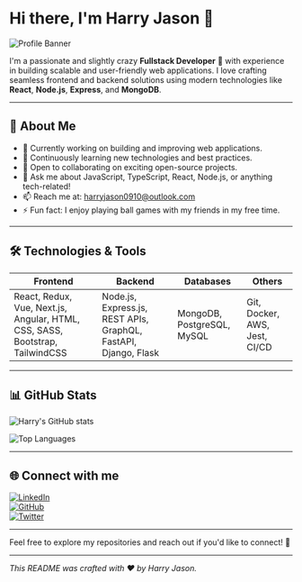 # Hi there, I'm Harry Jason 👋

![Profile Banner](https://user-images.githubusercontent.com/your-image-link/banner.png) <!-- Optional: add a banner image URL here -->

I'm a passionate and slightly crazy **Fullstack Developer** 🚀 with experience in building scalable and user-friendly web applications. I love crafting seamless frontend and backend solutions using modern technologies like **React**, **Node.js**, **Express**, and **MongoDB**.

---

## 🚀 About Me

- 🔭 Currently working on building and improving web applications.  
- 🌱 Continuously learning new technologies and best practices.  
- 👯 Open to collaborating on exciting open-source projects.  
- 💬 Ask me about JavaScript, TypeScript, React, Node.js, or anything tech-related!  
- 📫 Reach me at: [harryjason0910@outlook.com](mailto:harryjason0910@outlook.com)  
- ⚡ Fun fact: I enjoy playing ball games with my friends in my free time.

---

## 🛠️ Technologies & Tools

| Frontend | Backend | Databases | Others |
| -------- | ------- | --------- | ------ |
| React, Redux, Vue, Next.js, Angular, HTML, CSS, SASS, Bootstrap, TailwindCSS | Node.js, Express.js, REST APIs, GraphQL, FastAPI, Django, Flask | MongoDB, PostgreSQL, MySQL | Git, Docker, AWS, Jest, CI/CD |

---

## 📊 GitHub Stats

![Harry's GitHub stats](https://github-readme-stats.vercel.app/api?username=HarryJason&show_icons=true&theme=radical)  

![Top Languages](https://github-readme-stats.vercel.app/api/top-langs/?username=HarryJason&layout=compact&theme=radical)

---

## 🌐 Connect with me

[![LinkedIn](https://img.shields.io/badge/-LinkedIn-blue?style=flat-square&logo=linkedin&logoColor=white&link=https://linkedin.com/in/yourprofile)](https://linkedin.com/in/yourprofile)  
[![GitHub](https://img.shields.io/badge/-GitHub-black?style=flat-square&logo=github&logoColor=white&link=https://github.com/HarryJason)](https://github.com/HarryJason)  
[![Twitter](https://img.shields.io/badge/-Twitter-1DA1F2?style=flat-square&logo=twitter&logoColor=white&link=https://twitter.com/yourhandle)](https://twitter.com/yourhandle)

---

Feel free to explore my repositories and reach out if you'd like to connect! 🚀

---

*This README was crafted with ❤️ by Harry Jason.*